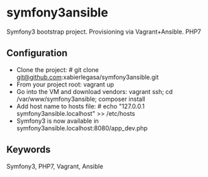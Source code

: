 symfony3ansible
========

Symfony3 bootstrap project. Provisioning via Vagrant+Ansible. PHP7


## Configuration
- Clone the project: # git clone git@github.com:xabierlegasa/symfony3ansible.git
- From your project root: vagrant up
- Go into the VM and download vendors: vagrant ssh; cd /var/www/symfony3ansible; composer install
- Add host name to hosts file: # echo "127.0.0.1 symfony3ansible.localhost" >> /etc/hosts
- Symfony3 is now available in symfony3ansible.localhost:8080/app_dev.php


## Keywords

Symfony3, PHP7, Vagrant, Ansible

